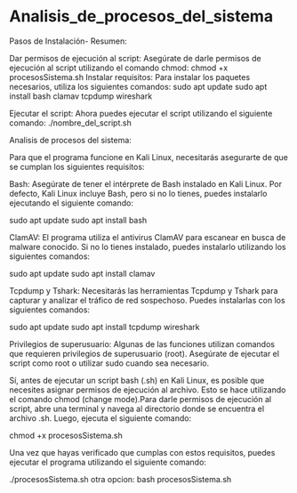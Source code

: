 # Analisis_de_procesos_del_sistema

Pasos de Instalación- Resumen:

Dar permisos de ejecución al script: Asegúrate de darle permisos de ejecución al script utilizando el comando chmod:
   chmod +x  procesosSistema.sh
Instalar requisitos: Para instalar los paquetes necesarios, utiliza los siguientes comandos:
  sudo apt update
  sudo apt install bash clamav tcpdump wireshark
  
Ejecutar el script: Ahora puedes ejecutar el script utilizando el siguiente comando:
  ./nombre_del_script.sh


Analisis de procesos del sistema:

Para que el programa funcione en Kali Linux, necesitarás asegurarte de que se cumplan los siguientes requisitos:

Bash: Asegúrate de tener el intérprete de Bash instalado en Kali Linux. Por defecto, Kali Linux incluye Bash, pero si no lo tienes, puedes instalarlo ejecutando el siguiente comando:

sudo apt update
sudo apt install bash


ClamAV: El programa utiliza el antivirus ClamAV para escanear en busca de malware conocido. Si no lo tienes instalado, puedes instalarlo utilizando los siguientes comandos:

sudo apt update
sudo apt install clamav


Tcpdump y Tshark: Necesitarás las herramientas Tcpdump y Tshark para capturar y analizar el tráfico de red sospechoso. Puedes instalarlas con los siguientes comandos:

sudo apt update
sudo apt install tcpdump wireshark

Privilegios de superusuario: Algunas de las funciones utilizan comandos que requieren privilegios de superusuario (root). Asegúrate de ejecutar el script como root o utilizar sudo cuando sea necesario.

Sí, antes de ejecutar un script bash (.sh) en Kali Linux, es posible que necesites asignar permisos de ejecución al archivo. Esto se hace utilizando el comando chmod (change mode).Para darle permisos de ejecución al script, abre una terminal y navega al directorio donde se encuentra el archivo .sh. Luego, ejecuta el siguiente comando:

chmod +x  procesosSistema.sh

Una vez que hayas verificado que cumplas con estos requisitos, puedes ejecutar el programa utilizando el siguiente comando:

./procesosSistema.sh
otra opcion:
bash procesosSistema.sh
